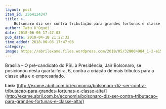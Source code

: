 ```yaml
---
layout: post
item_id: 2564124347
title: >-
    Bolsonaro diz ser contra tributação para grandes fortunas e classe alta
author: Tatu D'Oquei
date: 2018-06-06 17:47:03
pub_date: 2019-04-18 21:22:32
time_added: 2018-06-06 17:47:03
category: 
image: https://abrilexame.files.wordpress.com/2018/05/328004984_1-2-e1527190289755.jpg?quality=70&strip=info&w=680&h=453&crop=1
---
```


Brasília – O pré-candidato do PSL à Presidência, Jair Bolsonaro, se posicionou nesta quarta-feira, 6, contra a criação de mais tributos para a classe alta e o empresariado.

**Link:** [http://exame.abril.com.br/economia/bolsonaro-diz-ser-contra-tributacao-para-grandes-fortunas-e-classe-alta/](http://exame.abril.com.br/economia/bolsonaro-diz-ser-contra-tributacao-para-grandes-fortunas-e-classe-alta/)

